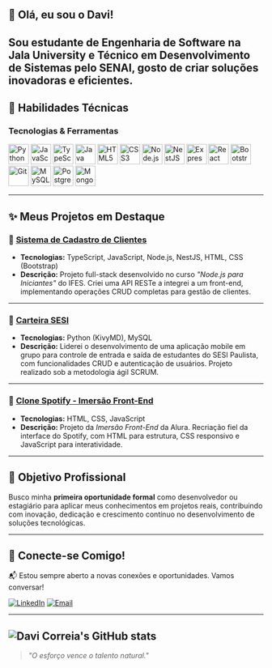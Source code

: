 ## 👋 Olá, eu sou o Davi!

Sou estudante de **Engenharia de Software** na **Jala University** e **Técnico em Desenvolvimento de Sistemas** pelo **SENAI**, gosto de criar soluções inovadoras e eficientes. 
---

## 🚀 Habilidades Técnicas

### Tecnologias & Ferramentas

<p align="left">
  <img src="https://cdn.jsdelivr.net/gh/devicons/devicon/icons/python/python-original.svg" title="Python" width="40"/>
  <img src="https://cdn.jsdelivr.net/gh/devicons/devicon/icons/javascript/javascript-original.svg" title="JavaScript" width="40"/>
  <img src="https://cdn.jsdelivr.net/gh/devicons/devicon/icons/typescript/typescript-original.svg" title="TypeScript" width="40"/>
  <img src="https://cdn.jsdelivr.net/gh/devicons/devicon/icons/java/java-original.svg" title="Java" width="40"/>
  <img src="https://cdn.jsdelivr.net/gh/devicons/devicon/icons/html5/html5-original.svg" title="HTML5" width="40"/>
  <img src="https://cdn.jsdelivr.net/gh/devicons/devicon/icons/css3/css3-original.svg" title="CSS3" width="40"/>
  <img src="https://cdn.jsdelivr.net/gh/devicons/devicon/icons/nodejs/nodejs-original.svg" title="Node.js" width="40"/>
  <img src="https://cdn.jsdelivr.net/gh/devicons/devicon/icons/nestjs/nestjs-original.svg" title="NestJS" width="40"/>
  <img src="https://cdn.jsdelivr.net/gh/devicons/devicon/icons/express/express-original.svg" title="Express.js" width="40"/>
  <img src="https://cdn.jsdelivr.net/gh/devicons/devicon/icons/react/react-original.svg" title="React Native" width="40"/>
  <img src="https://cdn.jsdelivr.net/gh/devicons/devicon/icons/bootstrap/bootstrap-original.svg" title="Bootstrap" width="40"/>
  <img src="https://cdn.jsdelivr.net/gh/devicons/devicon/icons/git/git-original.svg" title="Git" width="40"/>
  <img src="https://cdn.jsdelivr.net/gh/devicons/devicon/icons/mysql/mysql-original.svg" title="MySQL" width="40"/>
  <img src="https://cdn.jsdelivr.net/gh/devicons/devicon/icons/postgresql/postgresql-original.svg" title="PostgreSQL" width="40"/>
  <img src="https://cdn.jsdelivr.net/gh/devicons/devicon/icons/mongodb/mongodb-original.svg" title="MongoDB" width="40"/>
</p>

---

## ✨ Meus Projetos em Destaque

### 🔹 [Sistema de Cadastro de Clientes](https://github.com/davicorreia-dev/nodejs-iniciantes-ifes)
- **Tecnologias:** TypeScript, JavaScript, Node.js, NestJS, HTML, CSS (Bootstrap)  
- **Descrição:** Projeto full-stack desenvolvido no curso *"Node.js para Iniciantes"* do IFES. Criei uma API RESTe a integrei a um front-end, implementando operações CRUD completas para gestão de clientes.

---

### 🔹 [Carteira SESI](https://github.com/davicorreia-dev/Carteira_Estudante_SESI)
- **Tecnologias:** Python (KivyMD), MySQL  
- **Descrição:** Liderei o desenvolvimento de uma aplicação mobile em grupo para controle de entrada e saída de estudantes do SESI Paulista, com funcionalidades CRUD e autenticação de usuários. Projeto realizado sob a metodologia ágil SCRUM.

---

### 🔹 [Clone Spotify - Imersão Front-End](https://github.com/davicorreia-dev/Imersao-Front-End)
- **Tecnologias:** HTML, CSS, JavaScript  
- **Descrição:** Projeto da *Imersão Front-End* da Alura. Recriação fiel da interface do Spotify, com HTML para estrutura, CSS responsivo e JavaScript para interatividade.

---

## 🎯 Objetivo Profissional

Busco minha **primeira oportunidade formal** como desenvolvedor ou estagiário para aplicar meus conhecimentos em projetos reais, contribuindo com inovação, dedicação e crescimento contínuo no desenvolvimento de soluções tecnológicas.

---

## 🤝 Conecte-se Comigo!

📬 Estou sempre aberto a novas conexões e oportunidades. Vamos conversar!

[![LinkedIn](https://img.shields.io/badge/-LinkedIn-blue?logo=linkedin&style=flat-square)](https://www.linkedin.com/in/davicorreiaoli/)
[![Email](https://img.shields.io/badge/-Email-red?logo=gmail&style=flat-square)](mailto:davicorreiao07@gmail.com)

---
![Davi Correia's GitHub stats](https://github-readme-stats.vercel.app/api?username=davicorreia-dev&show_icons=true&locale=pt-br&theme=tokyonight&rank_icon=github)
---

> *"O esforço vence o talento natural."*
